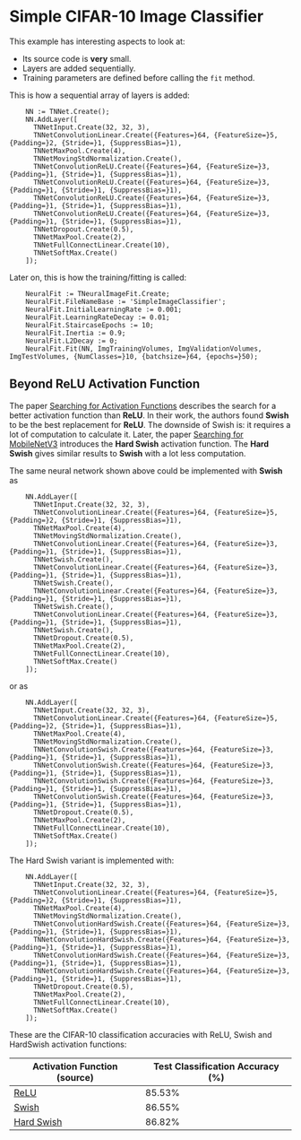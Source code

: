 # Simple CIFAR-10 Image Classifier
This example has interesting aspects to look at:
* Its source code is **very** small.
* Layers are added sequentially.
* Training parameters are defined before calling the `fit` method.

This is how a sequential array of layers is added:
```
    NN := TNNet.Create();
    NN.AddLayer([
      TNNetInput.Create(32, 32, 3),
      TNNetConvolutionLinear.Create({Features=}64, {FeatureSize=}5, {Padding=}2, {Stride=}1, {SuppressBias=}1),
      TNNetMaxPool.Create(4),
      TNNetMovingStdNormalization.Create(),
      TNNetConvolutionReLU.Create({Features=}64, {FeatureSize=}3, {Padding=}1, {Stride=}1, {SuppressBias=}1),
      TNNetConvolutionReLU.Create({Features=}64, {FeatureSize=}3, {Padding=}1, {Stride=}1, {SuppressBias=}1),
      TNNetConvolutionReLU.Create({Features=}64, {FeatureSize=}3, {Padding=}1, {Stride=}1, {SuppressBias=}1),
      TNNetConvolutionReLU.Create({Features=}64, {FeatureSize=}3, {Padding=}1, {Stride=}1, {SuppressBias=}1),
      TNNetDropout.Create(0.5),
      TNNetMaxPool.Create(2),
      TNNetFullConnectLinear.Create(10),
      TNNetSoftMax.Create()
    ]);
```

Later on, this is how the training/fitting is called:

```
    NeuralFit := TNeuralImageFit.Create;
    NeuralFit.FileNameBase := 'SimpleImageClassifier';
    NeuralFit.InitialLearningRate := 0.001;
    NeuralFit.LearningRateDecay := 0.01;
    NeuralFit.StaircaseEpochs := 10;
    NeuralFit.Inertia := 0.9;
    NeuralFit.L2Decay := 0;
    NeuralFit.Fit(NN, ImgTrainingVolumes, ImgValidationVolumes, ImgTestVolumes, {NumClasses=}10, {batchsize=}64, {epochs=}50);   
```

## Beyond ReLU Activation Function

The paper [Searching for Activation Functions](https://arxiv.org/abs/1710.05941) describes the search for a better activation function than **ReLU**. In their work, the authors found **Swish** to be the best replacement for **ReLU**. The downside of Swish is: it requires a lot of computation to calculate it. Later, the paper [Searching for MobileNetV3](https://arxiv.org/pdf/1905.02244v5.pdf) introduces the **Hard Swish** activation function. The **Hard Swish** gives similar results to **Swish** with a lot less computation.

The same neural network shown above could be implemented with **Swish** as
```
    NN.AddLayer([
      TNNetInput.Create(32, 32, 3),
      TNNetConvolutionLinear.Create({Features=}64, {FeatureSize=}5, {Padding=}2, {Stride=}1, {SuppressBias=}1),
      TNNetMaxPool.Create(4),
      TNNetMovingStdNormalization.Create(),
      TNNetConvolutionLinear.Create({Features=}64, {FeatureSize=}3, {Padding=}1, {Stride=}1, {SuppressBias=}1),
      TNNetSwish.Create(),
      TNNetConvolutionLinear.Create({Features=}64, {FeatureSize=}3, {Padding=}1, {Stride=}1, {SuppressBias=}1),
      TNNetSwish.Create(),
      TNNetConvolutionLinear.Create({Features=}64, {FeatureSize=}3, {Padding=}1, {Stride=}1, {SuppressBias=}1),
      TNNetSwish.Create(),
      TNNetConvolutionLinear.Create({Features=}64, {FeatureSize=}3, {Padding=}1, {Stride=}1, {SuppressBias=}1),
      TNNetSwish.Create(),
      TNNetDropout.Create(0.5),
      TNNetMaxPool.Create(2),
      TNNetFullConnectLinear.Create(10),
      TNNetSoftMax.Create()
    ]); 
```

or as
```
    NN.AddLayer([
      TNNetInput.Create(32, 32, 3),
      TNNetConvolutionLinear.Create({Features=}64, {FeatureSize=}5, {Padding=}2, {Stride=}1, {SuppressBias=}1),
      TNNetMaxPool.Create(4),
      TNNetMovingStdNormalization.Create(),
      TNNetConvolutionSwish.Create({Features=}64, {FeatureSize=}3, {Padding=}1, {Stride=}1, {SuppressBias=}1),
      TNNetConvolutionSwish.Create({Features=}64, {FeatureSize=}3, {Padding=}1, {Stride=}1, {SuppressBias=}1),
      TNNetConvolutionSwish.Create({Features=}64, {FeatureSize=}3, {Padding=}1, {Stride=}1, {SuppressBias=}1),
      TNNetConvolutionSwish.Create({Features=}64, {FeatureSize=}3, {Padding=}1, {Stride=}1, {SuppressBias=}1),
      TNNetDropout.Create(0.5),
      TNNetMaxPool.Create(2),
      TNNetFullConnectLinear.Create(10),
      TNNetSoftMax.Create()
    ]); 
```

The Hard Swish variant is implemented with:
```
    NN.AddLayer([
      TNNetInput.Create(32, 32, 3),
      TNNetConvolutionLinear.Create({Features=}64, {FeatureSize=}5, {Padding=}2, {Stride=}1, {SuppressBias=}1),
      TNNetMaxPool.Create(4),
      TNNetMovingStdNormalization.Create(),
      TNNetConvolutionHardSwish.Create({Features=}64, {FeatureSize=}3, {Padding=}1, {Stride=}1, {SuppressBias=}1),
      TNNetConvolutionHardSwish.Create({Features=}64, {FeatureSize=}3, {Padding=}1, {Stride=}1, {SuppressBias=}1),
      TNNetConvolutionHardSwish.Create({Features=}64, {FeatureSize=}3, {Padding=}1, {Stride=}1, {SuppressBias=}1),
      TNNetConvolutionHardSwish.Create({Features=}64, {FeatureSize=}3, {Padding=}1, {Stride=}1, {SuppressBias=}1),
      TNNetDropout.Create(0.5),
      TNNetMaxPool.Create(2),
      TNNetFullConnectLinear.Create(10),
      TNNetSoftMax.Create()
    ]);
```


These are the CIFAR-10 classification accuracies with ReLU, Swish and HardSwish activation functions:

Activation Function (source) | Test Classification Accuracy (%)
---------------------------- | -------------------------------------
[ReLU](https://github.com/joaopauloschuler/neural-api/blob/master/examples/SimpleImageClassifier/SimpleImageClassifier.lpr) | 85.53%
[Swish](https://github.com/joaopauloschuler/neural-api/blob/master/examples/SimpleImageClassifier/SimpleImageClassifierSwish.lpr) | 86.55%
[Hard Swish](https://github.com/joaopauloschuler/neural-api/blob/master/examples/SimpleImageClassifier/SimpleImageClassifierHardSwish.lpr) | 86.82% 
